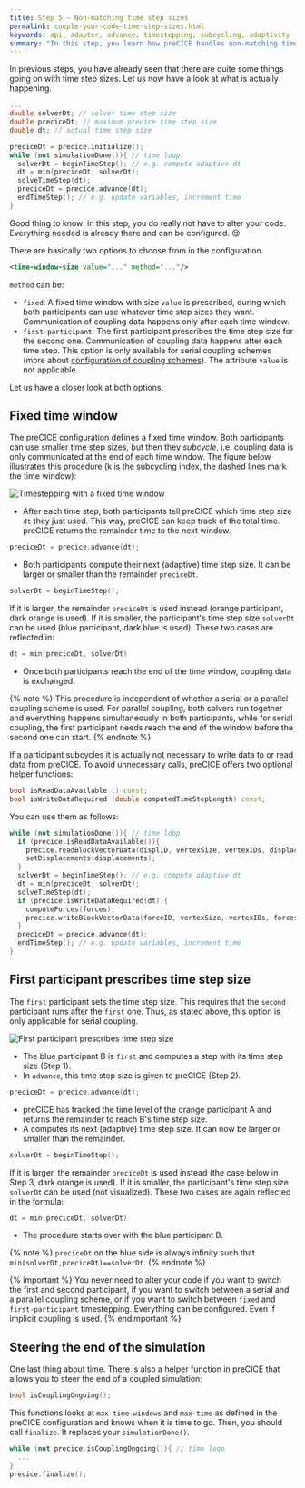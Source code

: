 ```yaml
---
title: Step 5 – Non-matching time step sizes
permalink: couple-your-code-time-step-sizes.html
keywords: api, adapter, advance, timestepping, subcycling, adaptivity
summary: "In this step, you learn how preCICE handles non-matching time step sizes and a few more things about simulation time."
---
```


In previous steps, you have already seen that there are quite some things going on with time step sizes. Let us now have a look at what is actually happening.

```cpp
...
double solverDt; // solver time step size
double preciceDt; // maximum precice time step size
double dt; // actual time step size

preciceDt = precice.initialize();
while (not simulationDone()){ // time loop
  solverDt = beginTimeStep(); // e.g. compute adaptive dt
  dt = min(preciceDt, solverDt);
  solveTimeStep(dt);
  preciceDt = precice.advance(dt);
  endTimeStep(); // e.g. update variables, increment time
}
```

Good thing to know: in this step, you do really not have to alter your code. Everything needed is already there and can be configured. :relieved:

There are basically two options to choose from in the configuration.

```xml
<time-window-size value="..." method="..."/>
```

`method` can be:

* `fixed`: A fixed time window with size `value` is prescribed, during which both participants can use whatever time step sizes they want. Communication of coupling data happens only after each time window.
* `first-participant`: The first participant prescribes the time step size for the second one. Communication of coupling data happens after each time step. This option is only available for serial coupling schemes (more about [configuration of coupling schemes](configuration-coupling.html)). The attribute `value` is not applicable.

Let us have a closer look at both options.

## Fixed time window

The preCICE configuration defines a fixed time window. Both participants can use smaller time step sizes, but then they _subcycle_, i.e. coupling data is only communicated at the end of each time window.
The figure below illustrates this procedure (k is the subcycling index, the dashed lines mark the time window):

![Timestepping with a fixed time window](images/docs/couple-your-code-timestepping-fixed.png)

* After each time step, both participants tell preCICE which time step size `dt` they just used. This way, preCICE can keep track of the total time. preCICE returns the remainder time to the next window.

```c++
preciceDt = precice.advance(dt);
```

* Both participants compute their next (adaptive) time step size. It can be larger or smaller than the remainder `preciceDt`.

```c++
solverDt = beginTimeStep();
```

If it is larger, the remainder `preciceDt` is used instead (orange participant, dark orange is used).
If it is smaller, the participant's time step size `solverDt` can be used (blue participant, dark blue is used).
These two cases are reflected in:

```c++
dt = min(preciceDt, solverDt)
```

* Once both participants reach the end of the time window, coupling data is exchanged.

{% note %}
This procedure is independent of whether a serial or a parallel coupling scheme is used.
For parallel coupling, both solvers run together and everything happens simultaneously in both participants, while for serial coupling, the first participant needs reach the end of the window before the second one can start.
{% endnote %}

If a participant subcycles it is actually not necessary to write data to or read data from preCICE. To avoid unnecessary calls, preCICE offers two optional helper functions:

```c++
bool isReadDataAvailable () const;
bool isWriteDataRequired (double computedTimeStepLength) const;
```

You can use them as follows:

```c++
while (not simulationDone()){ // time loop
  if (precice.isReadDataAvailable()){
    precice.readBlockVectorData(displID, vertexSize, vertexIDs, displacements);
    setDisplacements(displacements);
  }
  solverDt = beginTimeStep(); // e.g. compute adaptive dt
  dt = min(preciceDt, solverDt);
  solveTimeStep(dt);
  if (precice.isWriteDataRequired(dt)){
    computeForces(forces);
    precice.writeBlockVectorData(forceID, vertexSize, vertexIDs, forces);
  }
  preciceDt = precice.advance(dt);
  endTimeStep(); // e.g. update variables, increment time
}
```

## First participant prescribes time step size

The `first` participant sets the time step size. This requires that the `second` participant runs after the `first` one. Thus, as stated above, this option is only applicable for serial coupling.

![First participant prescribes time step size](images/docs/couple-your-code-timestepping-first.png)

* The blue participant B is `first` and computes a step with its time step size (Step 1).
* In `advance`, this time step size is given to preCICE (Step 2).

```c++
preciceDt = precice.advance(dt);
```

* preCICE has tracked the time level of the orange participant A and returns the remainder to reach B's time step size.
* A computes its next (adaptive) time step size. It can now be larger or smaller than the remainder.

```c++
solverDt = beginTimeStep();
```

If it is larger, the remainder `preciceDt` is used instead (the case below in Step 3, dark orange is used).
If it is smaller, the participant's time step size `solverDt` can be used (not visualized).
These two cases are again reflected in the formula:

```c++
dt = min(preciceDt, solverDt)
```

* The procedure starts over with the blue participant B.

{% note %}
`preciceDt` on the blue side is always infinity such that `min(solverDt,preciceDt)==solverDt`.
{% endnote %}

{% important %}
You never need to alter your code if you want to switch the first and second participant, if you want to switch between a serial and a parallel coupling scheme, or if you want to switch between `fixed` and `first-participant` timestepping. Everything can be configured. Even if implicit coupling is used.
{% endimportant %}

## Steering the end of the simulation

One last thing about time. There is also a helper function in preCICE that allows you to steer the end of a coupled simulation:

```c++
bool isCouplingOngoing();
```

This functions looks at `max-time-windows` and `max-time` as defined in the preCICE configuration and knows when it is time to go. Then, you should call `finalize`. It replaces your `simulationDone()`.

```c++
while (not precice.isCouplingOngoing()){ // time loop
  ...
}
precice.finalize();
```
